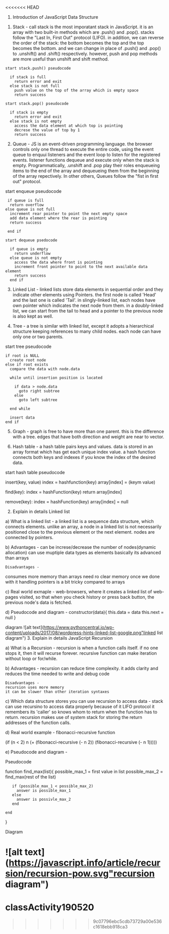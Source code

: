 <<<<<<< HEAD
1. Introduction of JavaScript Data Structure

  1) Stack - call stack is the most imporatant stack in JavaScript. it is an array with two built-in methods which are .push() and .pop(). stacks follow the "Last In, First Out" protocol (LIFO). in addition, we can reverse the order of the stack: the bottom becomes the top and the top becomes the bottom. and we can change in place of .push() and .pop() to .unshift() and .shift() respectively. however, push and pop methods are more useful than unshift and shift method. 
    
    start stack.push() pseudocode

      if stack is full
        return error and exit
      else stack is not full 
        push value on the top of the array which is empty space
        return success

    start stack.pop() pseudocode

      if stack is empty
        return error and exit
      else stack is not empty
        access the data element at which top is pointing
        decrese the value of top by 1
        return success
    
  2) Queue - JS is an event-driven programming language. the browser controls only one thread to execute the entire code, using the event queue to enquui listeners and the event loop to listen for the registered events. listener functions dequeue and execute only when the stack is empty. Programmatically, .unshift and .pop play their roles enqueueing items to the end of the array and dequeueing them from the beginning of the array repectively. In other others, Queues follow the "fist in first out" protocol. 

   start enqueue pseudocode
     
     if queue is full
      return overflow
    else queue is not full 
      increment rear pointer to point the next empty space
      add data element where the rear is pointing
      return success
    
     end if

    start dequeue psedocode
     
      if queue is empty
        return underflow
      else queue is not empty
        access the data where front is pointing
        increment front pointer to point to the next available data element
        return success
      end if
     
  3) Linked List - linked lists store data elements in sequential order and they indicate other elements using Pointers. the first node is called 'Head' and the last one is called 'Tail'. in slingly-linked list, each nodes have own pointer which indicates the next node from them. in a doubly-linked list, we can start from the tail to head and a pointer to the previous node is also kept as well. 

  4) Tree - a tree is similar with linked list, except it adopts a hierarchical structure keeping  references to many child nodes. each node can have only one or two parents. 

  start tree pseudocode

    if root is NULL 
      create root node 
    else if root exists 
      compare the data with node.data

      while until insertion position is located
        
        if data > node.data
          goto right subtree
        else 
          goto left subtree
        
      end while 

      insert data 
    end if

  5) Graph - graph is free to have more than one parent. this is the difference with a tree. edges that have both direction and weight are near to vector. 

  6) Hash table - a hash table pairs keys and values. data is stored in an array format which has get each unique index value. a hash function connects both keys and indexes if you know the index of the desired data. 

  start hash table pseudocode

  insert(key, value)
    index = hashfunction(key)
    array[index] = (keym value)

  find(key):
    index = hashFunction(key)
    return array[index]

  remove(key):
     index = hashFunction(key)
      array[index] = null


2. Explain in details Linked list

 a) What is a linked list -
   a linked list is a sequence data structure, which connects elements. unlike an array, a node in a linked list is not necessarily positioned close to the previous element or the next element. nodes are connected by pointers. 

 b) Advantages - 
   can be increse/decrease the number of nodes(dynamic allocation)
   can use muptiple data types as elements
   basically its advanced than arrays
 
    Disadvantages - 
   consumes more memory than arrays
   need ro clear memory once we done with it
   handling pointers is a bit tricky compared to arrays

 c) Real world exmaple -
   web-browsers, where it creates a linked list of web-pages visited, so that when you check history or press back button, the previous node's data is fetched. 

 d) Pseudocode and diagram - 
   constructor(data){
       this.data = data
       this.next = null
   }

  diagram
   ![alt text](https://www.pythoncentral.io/wp-content/uploads/2017/08/wordpress-hints-linked-list-google.png"linked list diagram")
3. Explain in details JavaScript Recursion

 a) What is a Recursion - 
   recursion is when a function calls itself. if no one stops it, then it will recurse forever. recursive function can make iteration without loop or for/while. 

 b) Advantages -
   recursion can reduce time complexity. 
   it adds clarity and reduces the time needed to write and debug code

    Disadvantages -
    recursion uses more memory
    it can be slower than other iteration syntaxes

 c) Which data structure stores you can use recursion to access data -
    stack can use recursino to access data properly because of it LIFO protocol it remembers its 'caller' so knows whom to return when the function has to return. recursion makes use of system stack for storing the return addresses of the function calls.

 d) Real world example -
   fibonacci-recursive function
   
   (if (n < 2)
      n
     (+ (fibonacci-recursive (- n 2)) (fibonacci-recursive (- n 1)))))

 e) Pseudocode and diagram -
   
   Pseudocode

   function find_max(list){
       possible_max_1 = first value in list
       possible_max_2 = find_max(rest of the list)

       if (possible_max_1 < possible_max_2)
         answer is possible_max_1
       else 
         answer is possivle_max_2
       end

    end
   }

   Diagram

   ![alt text](https://javascript.info/article/recursion/recursion-pow.svg"recursion diagram")
=======
# classActivity190520
>>>>>>> 9c07796ebc5cdb73729a00e536c1618ebb918ca3
